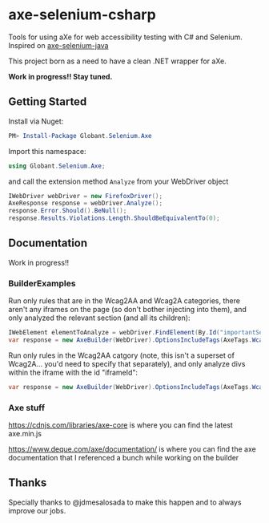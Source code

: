# axe-selenium-csharp
Tools for using aXe for web accessibility testing with C# and Selenium. Inspired on [axe-selenium-java](https://github.com/dequelabs/axe-selenium-java)

This project born as a need to have a clean .NET wrapper for aXe.

**Work in progress!! Stay tuned.**

## Getting Started

Install via Nuget: 
```powershell
PM> Install-Package Globant.Selenium.Axe
```

Import this namespace:
```csharp
using Globant.Selenium.Axe;
```

and call the extension method ```Analyze``` from your WebDriver object
```csharp
IWebDriver webDriver = new FirefoxDriver();
AxeResponse response = webDriver.Analyze();
response.Error.Should().BeNull();
response.Results.Violations.Length.ShouldBeEquivalentTo(0);
```

## Documentation
Work in progress!!

### BuilderExamples
Run only rules that are in the Wcag2AA and Wcag2A categories, there aren't any iframes on the page (so don't bother injecting into them), and only analyzed the relevant section (and all its children):
```csharp
IWebElement elementToAnalyze = webDriver.FindElement(By.Id("importantSection"));
var response = new AxeBuilder(WebDriver).OptionsIncludeTags(AxeTags.Wcag2AA, AxeTags.Wcag2A).SkipIFrames().Analyze(elementToAnalyze);
```

Run only rules in the Wcag2AA catgory (note, this isn't a superset of Wcag2A... you'd need to specify that separately), and only analyze divs within the iframe with the id "iframeId":
```csharp
var response = new AxeBuilder(WebDriver).OptionsIncludeTags(AxeTags.Wcag2AA).IncludeElementsMatching(new ByCssSelector("div").InIFrameIdentifiedByCssSelector("#iframeId")).Analyze();
```

### Axe stuff
https://cdnjs.com/libraries/axe-core is where you can find the latest axe.min.js

https://www.deque.com/axe/documentation/ is where you can find the axe documentation that I referenced a bunch while working on the builder

## Thanks
Specially thanks to @jdmesalosada to make this happen and to always improve our jobs.
